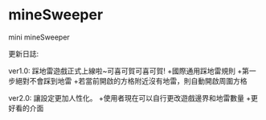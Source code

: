 # mineSweeper
mini mineSweeper

更新日誌:

ver1.0: 
踩地雷遊戲正式上線啦~可喜可賀可喜可賀!
+國際通用踩地雷規則
+第一步絕對不會踩到地雷
+若當前開啟的方格附近沒有地雷，則自動開啟周圍方格
 
ver2.0:
讓設定更加人性化。
+使用者現在可以自行更改遊戲邊界和地雷數量
+更好看的介面
